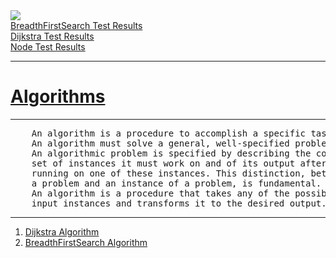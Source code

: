 
<div>
    <a href="https://github.com/dellius-alexander/Algorithms/actions/workflows/build-test-deploy.yml">
    <img src="https://github.com/dellius-alexander/Algorithms/actions/workflows/build-test-deploy.yml/badge.svg?branch=main&event=pull_request&event=push">
    </a>
</div>


<div>
    <div>
        <a href="https://dellius-alexander.github.io/Algorithms/BreadthFirstSearch">BreadthFirstSearch Test Results</a>
    </div>
    <div>
        <a href="https://dellius-alexander.github.io/Algorithms/Dijkstra">Dijkstra Test Results</a>
    </div>
    <div>
        <a href="https://dellius-alexander.github.io/Algorithms/Node">Node Test Results</a>
    </div>
</div>


<hr/>

<h1> <a href="#algorithms" id="algorithms">Algorithms</a></h1>

<hr/>
<pre>
    An algorithm is a procedure to accomplish a specific task.
    An algorithm must solve a general, well-specified problem.
    An algorithmic problem is specified by describing the complete
    set of instances it must work on and of its output after
    running on one of these instances. This distinction, between
    a problem and an instance of a problem, is fundamental.
    An algorithm is a procedure that takes any of the possible
    input instances and transforms it to the desired output.
</pre>
<hr/>


<ol id="algorithm-list">
    <li>
        <a href="https://github.com/dellius-alexander/Algorithms/Dijkstra" id="dijkstra">Dijkstra Algorithm</a>
    </li>
    <li>
        <a href="https://github.com/dellius-alexander/Algorithms/BreadthFirstSearch" id="breadthFirstSearch">BreadthFirstSearch Algorithm</a>
    </li>
</ol>
